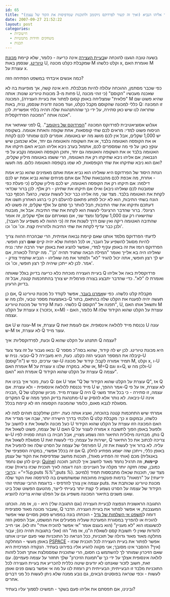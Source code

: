 ```yaml
---
id: 65
title: "הוכחת בעיית העצירה - המכונה הזדונית נגד אליהו הנביא (ואיך זה קשור לפרדוקס ניוקומב ולתוכנות שמדפיסות את הקוד של עצמן)"
date: 2007-09-27 21:52:22
layout: post
categories: 
  - חישוביות
  - משחקים וחידות מתמטיות
  - תכנות
---
```

בשעה טובה הגענו להוכחה ש<a href="http://he.wikipedia.org/wiki/%D7%91%D7%A2%D7%99%D7%99%D7%AA_%D7%94%D7%A2%D7%A6%D7%99%D7%A8%D7%94">בעיית העצירה</a> אינה כריעה - כלומר, שלא קיימת <a href="http://he.wikipedia.org/wiki/%D7%9E%D7%9B%D7%95%D7%A0%D7%AA_%D7%98%D7%99%D7%95%D7%A8%D7%99%D7%A0%D7%92">מכונת טיורינג</a>, שנסמן באות U, שמקבלת כקלט מכונה M וקלט כלשהו x, ואומרת האם M עוצרת על x.

כמה אנשים איבדתי במשפט הפתיחה הזה?

כפי שכבר מסתמן, ההוכחה עלולה להיות מבלבלת. היא אינה קשה, אך מופיעות בה לא פחות מ-3 מכונות טיורינג שונות: אותה U, שאכנה מעכשיו "הקוסם" (כי זוהי מכונה "פלאית" שמצליחה באופן קסום לפתור את בעיית העצירה), המכונה M שהיא פשוט שם כללי למכונה שהקוסם מקבל כקלט, ועוד מכונה זדונית שנסמן, נניח, באות Q: זו המכונה שתראה לנו שיש כאן סתירה, על ידי כך שההתנהגות שלה תהיה בלתי אפשרית. לכן אכנה אותה "המכונה הפרדוקסלית".

לפני שאתאר את Q, אגלוש אסוציאטיבית לפרדוקס המכונה "<a href="http://he.wikipedia.org/wiki/%D7%94%D7%A4%D7%A8%D7%93%D7%95%D7%A7%D7%A1_%D7%A9%D7%9C_%D7%A0%D7%99%D7%95%D7%A7%D7%95%D7%9E%D7%91">הפרדוקס של ניוקומב</a>". הניסוח פשוט למדי: מראים לכם שתי קופסאות, אחת שקופה והאחת אטומה. בשקופה יש 1,000 שקלים, אבל אין לכם מושג מה יש באטומה. אומרים לכם שמותר לכם לקחת או את הקופסה האטומה בלבד, או את השקופה והאטומה גם יחד, אלא שכמובן שיש עוקץ כאן: על פי מה שמספרים לכם, אתמול בערב ניבא אליהו הנביא האם תיקחו את האטומה בלבד או את השקופה והאטומה גם יחד, ותוכן הקופסה האטומה נקבע על פי הנבואה; אם אליהו ניבא שתיקחו רק את האטומה, הרי ששמו באטומה מיליון שקלים, ואם הוא ניבא שתיקחו את שתי הקופסאות, לא שמו בקופסה האטומה כלום. מה תעשו?

הנחת היסוד של הפרדוקס היא שאליהו הוא נביא אמת ואתם מאמינים שהוא נביא אמת - אחרת, מה אכפת לכם מהנבואות שלו? אם אתם מניחים שהוא נביא אמת יש לכם דילמה: אם תיקחו רק את הקופסה האטומה, יש לכם מיליון שקלים (כי פעלת כפי שמובטח לכם שאליהו ניבא) ואילו אם תיקחו את שתיהן - רק אלף. לכן ברור שכדאי לקחת את האטומה בלבד. מצד שני, מה אליהו כבר יכול לעשות עכשיו, כרגע? הכסף כבר הונח בשתי התיבות, הוא לא יכול לפתע פתאום להיעלם רק כי ברגע האחרון תשנו את דעתכם ותיקחו את שתי התיבות; חבל לוותר כך סתם על אלף שקלים, זה פשוט לא רציונלי. ברור שהדבר הרציונלי לעשות הוא לקחת את שתי התיבות. אבל אז, מובטח שתישארו רק עם 1,000 שקלים! ומצד שני, אם נשארתם עם אלף שקלים, זה אומר שהתיבה האטומה ריקה ואין שום דרך לשנות את זה (כי ההווה לא משפיע על העבר), ולכן כבר עדיף לקחת את שתי התיבות ולהרוויח קצת. וכו' וכו' וכו'.

לדעתי הפרדוקס מלמד אותנו שאם קיימת נבואה אמיתית, הרי שבהכרח ההווה צריך להיות מסוגל להשפיע על העבר, או לכל הפחות שלא יהיה קיים <strong>שום</strong> רצון חופשי. הפרדוקס רומז את זה באופן עקיף למדי, ואפשר להציג זאת באופן ישיר הרבה יותר: נניח שאליהו היה בא אלייך ואומר "המילה הבאה שתגיד תהיה 'כן'". מה יקרה? לכאורה, אם יש לך רצון חופשי, אתה יכול להגיד "לא" ולסתור את מה שאליהו - הנביא שתמיד צודק - אמר. לכן לא ייתכן שיהיה לך רצון חופשי, וכו' וכו'.

בעיית העצירה מוכחת כלא כריעה בדיוק בגלל שאותה Q פרדוקסלית באה אל אליהו ואומרת לו "לא". כדי שהדבר יתבצע בצורה פורמלית יש צורך בהתחכמות קטנה, אבל זה בדיוק הרעיון.

אם כן, Q מקבלת קלט כלשהו. כפי ש<a href="http://www.gadial.net/2007/09/24/turing_machine_extensions/">אמרנו בעבר</a>, אפשר לקודד כל מכונת טיורינג באמצעות מספר טבעי, ולכן מה ש-Q תעשה יהיה לפענח את הקלט שלה בהתאם, בתור קידוד של מכונת טיורינג M כלשהי. כעת Q תפנה אל "הקוסם", U, ותשאל אותו האם M עוצרת על הקלט x (וכזכור, x=M) - כלומר, האם M עוצרת על הקלט שהוא הקידוד שלה עצמה.

אם U עונה ש-M עוצרת, אז Q נכנסת מייד ללולאה אינסופית. אם לעומת זאת U עונה ש-M לא עוצרת, אז Q עוצר מייד.

וכעת, לפרדוקסליות: איך Q תתנהג על הקלט שהוא Q עצמה?

בואו נעבור על זה צעד צעד: Q היא מכונת טיורינג. לכן יש לה קידוד, שהוא בסה"כ מספר טבעי. נניח ש-Q קיבלה את המספר הטבעי הזה כקלט. כעת, היא מעבירה ל-U (ה"קוסם") שני ערכים, כפי ש-U תמיד אמורה לקבל: קידוד של מכונה M, וקלט x, ו-U אומרת האם M עוצרת על x או שלא. במקרה שלנו, M=Q וגם x=Q, ולכן מה ש-U אומרת הוא "האם Q עוצרת על הקלט שהוא הקידוד Q עצמה".

כעת, נזכור איך בנינו את Q: אם U אמר "Q עוצרת על הקלט שהוא הקידוד של Q", אז Q מייד נכנסת ללולאה אינסופית - ולא עוצרת. אם U אמר ההפך, ש-Q לא עוצרת, אז על פי הבניה, Q עוצרת מייד. מכיוון שהקלט של Q היה Q עצמה, זו סתירה - כי בכל אחד משני המקרים Q מתנהגת בדיוק הפוך ממה ש-U ניבאה. לא נותר אלא להסיק ש-U אינה מסוגלת לנבא מאום, כלומר שהמכונה הקסומה הזו לא קיימת בכלל.

אמרתי שיש התחכמות קטנה בהוכחה, ואציג אותה כעת. ייתכן שחלקכם תוהים למה לא הלכתי בדרך הישירה יותר, שבה אני מגדיר את Q כך: מקבלת קלט x כלשהו, ובמקום לחשוב על x כעל מכונה ולשאול את U האם המכונה הזו עוצרת על הקלט שהוא הקידוד של עצמה, פשוט לשאול את U האם Q אמורה לעצור על x ולפעול באופן הפוך לתשובה ש-U נותן. מבחינה מילולית התיאור הזה נשמע מצויין, אבל חבויה בו הנחה סמויה לפיו Q מסוגלת לשאול את U ישירות על עצמה; כדי לעשות זאת, Q צריכה לכתוב את כל התיאור הפורמלי של עצמה על הסרט שלה ואז להפעיל את U עליה. לא ברור איך לעשות את זה, אם זה בכלל אפשרי, במקרה הספציפי של Q. באופן כללי, וייתכן שזה ישמע מפתיע לחלק מכם (אותי זה הפתיע מאוד), תוכנות מחשב שמדפיסות את הקוד של עצמן (באנגלית קיים להן שם נחמד: <a href="http://en.wikipedia.org/wiki/Quine_%28computing%29">Quine</a>) <strong>קיימות</strong>, וזה תרגיל נחמד מאוד לחשוב איך לכתוב תוכנה שכזו (כמובן, שפה חזקה יותר מקלה על העניינים: הנה דוגמה לאיך תוכנית שכזו נראית ב<a href="http://he.wikipedia.org/wiki/%D7%A8%D7%95%D7%91%D7%99">רובי</a>: _="_=%p;puts _%%_";puts _%_). מצד שני, תוכנות שכאלו מתבססות תמיד (למיטב ידיעתי) על "רמאות" בדמות פונקציה מחוכמת שמשתמשים בה להדפסה ואת הקוד שלה עצמה אין צורך להדפיס - בדוגמת הרובי שנתתי זוהי puts. מכונת טיורינג שכותבת את הקידוד של עצמה על הסרט נשמע לי קצת יותר בעייתי לייצר, מהטעם הפשוט שכל ביט שאנו משנים בתיאור המכונה משפיע גם על הפלט שהיא צריכה להוציא.

התגובה הראשונית הנפוצה לבעיית העצירה (וגם התגובה שלי) היא - נו, אז מה. הוכחנו שעבור מכונה מאוד ספציפית, Q המעצבנת, אי אפשר לפתור את בעיית העצירה. הדבר דומה ל<a href="http://he.wikipedia.org/wiki/%D7%9E%D7%A9%D7%A4%D7%98_%D7%90%D7%99_%D7%94%D7%A9%D7%9C%D7%9E%D7%95%D7%AA_%D7%A9%D7%9C_%D7%92%D7%93%D7%9C">משפט אי השלמות של גדל</a> - הוכחתו בונה במפורש פסוק מסויים שאי אפשר להוכיח או להפריך במסגרת המערכת שעליה מפעילים את המשפט, אבל הפסוק הזה לכשעצמו הוא "לא מעניין" (הוא בעצם אומר "אי אפשר להוכיח אותי" ותו לא). אני חייב להודות שאין לי תשובת קסם לשאלת ה"נו, אז מה" הזו (אולי בתגובות תהיה כזו); עבור מחלקה מאוד מאוד גדולה של תוכניות, ככל הנראה כל התוכניות שאי פעם יעניינו אותנו באופן מעשי - המחלקה <a href="http://he.wikipedia.org/wiki/PSPACE">PSPACE</a> - אפשר לפתור את בעיית העצירה לכל תוכנית שכזו (איך? ההסבר אינו מסובך; אני מקווה להגיע אליו בפירוט בעתיד. הנקודה המרכזית היא שאם הזיכרון שמותר לך להשתמש בו חסום, הרי שתוכנית שמסמלצת אותך תוכל לזהות לולאה אינסופית אצלך על ידי כך ש"תמונת הזיכרון" שלך תחזור על עצמה פעמיים). עם זאת, חשוב לזכור שאנחנו לא יודעים שיטה כללית להכריע את בעיית העצירה לכל התוכניות מלבד זו הבעייתית; הבעייתית רק רומזת לנו על מה אי אפשר בשום פנים ואופן לעשות - וכפי שנראה בפוסטים הבאים, גם נובע ממנה שלא ניתן לעשות כל מני דברים אחרים.

ובינינו, אם תפסתם את אליהו פעם בשקר - תמשיכו לסמוך עליו בעתיד?
